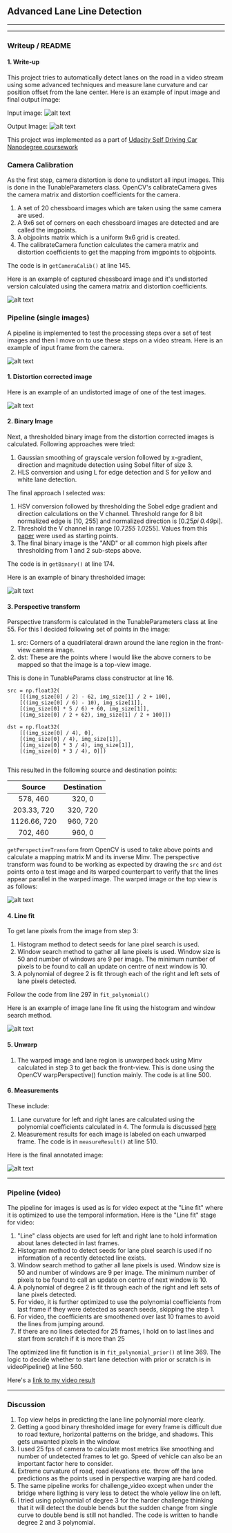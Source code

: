 ## Advanced Lane Line Detection

---

[//]: # (Image References)

[image1]: ./test_images/straight_lines1.jpg "Input Image"
[image2]: ./output_images/Calib.jpg "Undistorted"
[image3]: ./output_images/test_undist_out0.jpg "Road Transformed"
[image4]: ./output_images/test_bin_out0.jpg "Binary Example"
[image5]: ./output_images/test_warped_out0.jpg "Warp Example"
[image6]: ./output_images/test_lanes_out0.jpg "Fit Visual"
[image7]: ./output_images/test_measured0.jpg "Output"
[video1]: ./project_out_video.mp4 "Video"


---

### Writeup / README


#### 1. Write-up 

This project tries to automatically detect lanes on the road in a video stream using some advanced techniques and measure lane curvature and car position offset from the lane center.
Here is an example of input image and final output image:

Input image:
![alt text][image1]

Output Image:
![alt text][image7]

This project was implemented as a part of [Udacity Self Driving Car Nanodegree coursework](https://www.udacity.com/course/self-driving-car-engineer-nanodegree--nd013)

### Camera Calibration

As the first step, camera distortion is done to undistort all input images. This is done in the TunableParameters class. OpenCV's calibrateCamera gives the camera matrix and distortion coefficients for the camera. 

1. A set of 20 chessboard images which are taken using the same camera are used.
2. A 9x6 set of corners on each chessboard images are detected and are called the imgpoints.
3. A objpoints matrix which is a uniform 9x6 grid is created.
4. The calibrateCamera function calculates the camera matrix and distortion coefficients to get the mapping from imgpoints to objpoints.

The code is in `getCameraCalib()`  at line 145.

Here is an example of captured chessboard image and it's undistorted version calculated using the camera matrix and distortion coefficients.

![alt text][image2]

### Pipeline (single images)
A pipeline is implemented to test the processing steps over a set of test images and then I move on to use these steps on a video stream.
Here is an example of input frame from the camera.

![alt text][image1]

#### 1. Distortion corrected image

Here is an example of an undistorted image of one of the test images.

![alt text][image3]


#### 2. Binary Image 

Next, a thresholded binary image from the distortion corrected images is calculated. Following approaches were tried:

1. Gaussian smoothing of grayscale version followed by x-gradient, direction and magnitude detection using Sobel filter of size 3.
2. HLS conversion and using L for edge detection and S for yellow and white lane detection.

The final approach I selected was:

1. HSV conversion followed by thresholding the Sobel edge gradient and direction calculations on the V channel. Threshold range for 8 bit normalized  edge is [10, 255] and normalized direction is [0.25*pi 0.49*pi].
2. Threshold the V channel in range [0.7*255 1.0*255]. Values from this  [paper](https://pdfs.semanticscholar.org/88d7/c3fe5bbfe8f275541d344eb0b1c02ccc2779.pdf) were used as starting points.
3. The final binary image is the "AND" or all common high pixels after thresholding from 1 and 2 sub-steps above.

The code is in `getBinary()` at line 174.

Here is an example of binary thresholded image:

![alt text][image4]

#### 3. Perspective transform

Perspective transform is calculated in the TunableParameters class at line 55. 
For this I decided following set of points in the image:

1. src: Corners of a quadrilateral drawn around the lane region in the front-view camera image.
2. dst: These are the points where I would like the above corners to be mapped so that the image is a top-view image.

This is done in TunableParams class constructor at line 16.


```
src = np.float32(
    [[(img_size[0] / 2) - 62, img_size[1] / 2 + 100],
    [((img_size[0] / 6) - 10), img_size[1]],
    [(img_size[0] * 5 / 6) + 60, img_size[1]],
    [(img_size[0] / 2 + 62), img_size[1] / 2 + 100]])
	
dst = np.float32(
    [[(img_size[0] / 4), 0],
    [(img_size[0] / 4), img_size[1]],
    [(img_size[0] * 3 / 4), img_size[1]],
    [(img_size[0] * 3 / 4), 0]])
	
```

This resulted in the following source and destination points:


| Source           | Destination   | 
|:----------------:|:-------------:| 
| 578, 460         | 320, 0        | 
| 203.33, 720      | 320, 720      |
| 1126.66, 720     | 960, 720      |
| 702, 460         | 960, 0        |


`getPerspectiveTransform` from OpenCV is used to take above points and calculate a mapping matrix M and its inverse Minv. The perspective transform was found to be working as expected by drawing the `src` and `dst` points onto a test image and its warped counterpart to verify that the lines appear parallel in the warped image.
The warped image or the top view is as follows:

![alt text][image5]

#### 4. Line fit

To get lane pixels from the image from step 3:

1. Histogram method to detect seeds for lane pixel search is used.
2. Window search method to gather all lane pixels is used. Window size is 50 and number of windows are 9 per image. The minimum number of pixels to be found to call an update on centre of next window is 10.
3. A polynomial of degree 2 is fit through each of the right and left sets of lane pixels detected.

Follow the code from line 297 in `fit_polynomial()`

Here is an example of image lane line fit using the histogram and window search method.

![alt text][image6]

#### 5. Unwarp

1. The warped image and lane region is unwarped back using Minv calculated in step 3 to get back the front-view. This is done using the OpenCV warpPerspective() function mainly. The code is at line 500.

#### 6. Measurements

These include:
1. Lane curvature for left and right lanes are calculated using the polynomial coefficients calculated in 4. The formula is discussed [here](https://www.intmath.com/applications-differentiation/8-radius-curvature.php)
2. Measurement results for each image is labeled on each unwarped frame. The code is in `measureResult()` at line 510.

Here is the final annotated image:

![alt text][image7]

---

### Pipeline (video)

The pipeline for images is used as is for video expect at the "Line fit" where it is optimized to use the temporal information. Here is the "Line fit" stage for video:
1. "Line" class objects are used for left and right lane to hold information about lanes detected in last frames.
2. Histogram method to detect seeds for lane pixel search is used if no information of a recently detected line exists.
2. Window search method to gather all lane pixels is used. Window size is 50 and number of windows are 9 per image. The minimum number of pixels to be found to call an update on centre of next window is 10.
3. A polynomial of degree 2 is fit through each of the right and left sets of lane pixels detected.
4. For video, it is further optimized to use the polynomial coefficients from last frame if they were detected as search seeds, skipping the step 1.
5. For video, the coefficients are smoothened over last 10 frames to avoid the lines from jumping around.
6. If there are no lines detected for 25 frames, I hold on to last lines and start from scratch if it is more than 25

The optimized line fit function is in `fit_polynomial_prior()` at line 369.
The logic to decide whether to start lane detection with prior or scratch is in videoPipeline() at line 560.

Here's a [link to my video result](./project_out_video.mp4)

---

### Discussion

1. Top view helps in predicting the lane line polynomial more clearly.
2. Getting a good binary thresholded image for every frame is difficult due to road texture, horizontal patterns on the bridge, and shadows. This gets unwanted pixels in the window.
3. I used 25 fps of camera to calculate most metrics like smoothing and number of undetected frames to let go. Speed of vehicle can also be an important factor here to consider.
4. Extreme curvature of road, road elevations etc. throw off the lane predictions as the points used in perspective warping are hard coded.
5. The same pipeline works for challenge_video except when under the bridge where ligthing is very less to detect the whole yellow line on left.
6. I tried using polynomial of degree 3 for the harder challenge thinking that it will detect the double bends but the sudden change from single curve to double bend is still not handled. The code is written to handle degree 2 and 3 polynomial.

